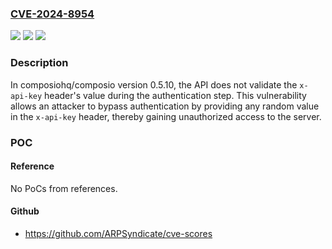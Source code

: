 ### [CVE-2024-8954](https://cve.mitre.org/cgi-bin/cvename.cgi?name=CVE-2024-8954)
![](https://img.shields.io/static/v1?label=Product&message=composiohq%2Fcomposio&color=blue)
![](https://img.shields.io/static/v1?label=Version&message=unspecified%3C%3D%20latest%20&color=brighgreen)
![](https://img.shields.io/static/v1?label=Vulnerability&message=CWE-304%20Missing%20Critical%20Step%20in%20Authentication&color=brighgreen)

### Description

In composiohq/composio version 0.5.10, the API does not validate the `x-api-key` header's value during the authentication step. This vulnerability allows an attacker to bypass authentication by providing any random value in the `x-api-key` header, thereby gaining unauthorized access to the server.

### POC

#### Reference
No PoCs from references.

#### Github
- https://github.com/ARPSyndicate/cve-scores

